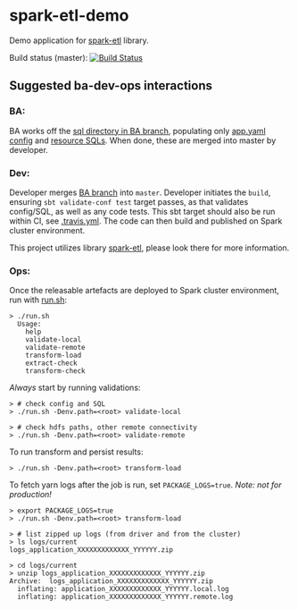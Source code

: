 spark-etl-demo
==============

Demo application for [spark-etl](https://github.com/konrads/spark-etl) library.

Build status (master): [![Build Status](https://travis-ci.org/konrads/spark-etl-demo.svg?branch=master)](https://travis-ci.org/konrads/spark-etl-demo)

Suggested ba-dev-ops interactions
---------------------------------

### BA:
BA works off the [sql directory in BA branch](../../tree/BA), populating only [app.yaml config](../../tree/BA/src/main/resources/app.yaml) and [resource SQLs](../../tree/BA/src/main/resources). When done, these are merged into master by developer.

### Dev:
Developer merges [BA branch](../../tree/BA) into `master`. Developer initiates the `build`, ensuring `sbt validate-conf test` target passes, as that validates config/SQL, as well as any code tests. This sbt target should also be run within CI, see [.travis.yml](.travis.yml).
The code can then build and published on Spark cluster environment.

This project utilizes library [spark-etl](https://github.com/konrads/spark-etl), please look there for more information.

### Ops:
Once the releasable artefacts are deployed to Spark cluster environment, run with [run.sh](src/main/resources/run.sh):
```
> ./run.sh
  Usage:
    help
    validate-local
    validate-remote
    transform-load
    extract-check
    transform-check
```

*Always* start by running validations:
```
> # check config and SQL
> ./run.sh -Denv.path=<root> validate-local

> # check hdfs paths, other remote connectivity
> ./run.sh -Denv.path=<root> validate-remote
```

To run transform and persist results:
```
> ./run.sh -Denv.path=<root> transform-load
```

To fetch yarn logs after the job is run, set `PACKAGE_LOGS=true`. *Note: not for production!*
```
> export PACKAGE_LOGS=true
> ./run.sh -Denv.path=<root> transform-load

> # list zipped up logs (from driver and from the cluster)
> ls logs/current
logs_application_XXXXXXXXXXXXX_YYYYYY.zip

> cd logs/current
> unzip logs_application_XXXXXXXXXXXXX_YYYYYY.zip
Archive:  logs_application_XXXXXXXXXXXXX_YYYYYY.zip
  inflating: application_XXXXXXXXXXXXX_YYYYYY.local.log
  inflating: application_XXXXXXXXXXXXX_YYYYYY.remote.log
```
